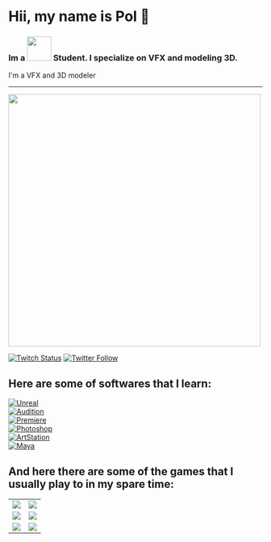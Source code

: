 # Hii, my name is Pol 👋
### Im a [<img src="https://www.cevbarcelona.com/wp-content/uploads/2018/08/favicon.png" width=48>](https://www.cevbarcelona.com/) Student. I specialize on VFX and modeling 3D.
I'm a VFX and 3D modeler
<br>
<hr>
<a href="https://www.artstation.com/pol_perez">
  		<img src="https://cdnb.artstation.com/p/assets/images/images/050/431/177/large/pol-perez-1a-polperez-final-002.jpg?1654819360" width="500">



[![Twitch Status](https://img.shields.io/twitch/status/pol018_cat?style=social)](https://twitch.com/pol018_cat)
[![Twitter Follow](https://img.shields.io/twitter/follow/MayBStudios?style=social)](https://twitter.com/MayBStudios)


## Here are some of softwares that I learn:

[![Unreal](https://img.shields.io/badge/Unreal-999999?style=for-the-badge&logo=unrealengine&logoColor=white&labelColor=101010)]()
<br>
[![Audition](https://img.shields.io/badge/Adobe_Audition-7F7AC9?style=for-the-badge&logo=adobeaudition&logoColor=white&labelColor=262076)]()
<br>
[![Premiere](https://img.shields.io/badge/Adobe_Premiere-7F7AC9?style=for-the-badge&logo=adobepremierepro&logoColor=white&labelColor=262076)]()
<br>
[![Photoshop](https://img.shields.io/badge/Photoshop-2D9BEC?style=for-the-badge&logo=adobephotoshop&logoColor=white&labelColor=1E7ABF)]()
<br>
[![ArtStation](https://img.shields.io/badge/ArtStation-2E6FAF?style=for-the-badge&logo=ArtStation&logoColor=white&labelColor=13AFF0)]()
<br>
[![Maya](https://img.shields.io/badge/Autodesk_Maya-A1D9E1?style=for-the-badge&logo=autodesk&logoColor=white&labelColor=12BBD3)]()
<br>



## And here there are some of the games that I usually play to in my spare time:

<table style="width:100%">
  <tr>
  <td>
	<a href="https://www.leagueoflegends.com/">
  		<img src="https://raw.githubusercontent.com/danigomezcev/danigomezcev/main/games/leagueoflegends.png">
	</a>
	</td>
  <td>
	<a href="https://7daystodie.com/">
  		<img src="https://images4.alphacoders.com/709/thumb-1920-709973.jpg">
	</a>
	</td>
  </tr>
  <tr>
  <td>
	<a href="https://www.ea.com/es-es/games/apex-legends/">
  		<img src="https://fondosmil.com/fondo/55015.jpg">
	</a>
	</td>
	<td>
	<a href="https://overwatch.blizzard.com/es-es/">
  		<img src="https://gamersrd.com/wp-content/uploads/2022/04/Overwatch-2-el-nuevo-trailer-de-Sojourn-muestra-el-posible-rediseno-de-Ashe-GamersRD.jpg">
	</a>
	</td>
	</td>
    </tr>
    <tr>
    <td>
	<a href="https://playvalorant.com/">
  		<img src="https://images.contentstack.io/v3/assets/bltb6530b271fddd0b1/blt5aee65464000114a/62ee202299dab06ebd13de8d/1920x1080-KEY-ART_opt.jpg">
	</a>
	</td>
	<td>
	<a href="https://genshin.hoyoverse.com/">
  		<img src="https://wallpapercave.com/wp/wp7487062.jpg">
	</a>
  </tr>
</table>
